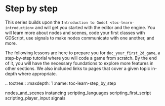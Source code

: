 Step by step
============

This series builds upon the `Introduction to Godot
<toc-learn-introduction>` and will get you started with the editor and the
engine. You will learn more about nodes and scenes, code your first classes with
GDScript, use signals to make nodes communicate with one another, and more.

The following lessons are here to prepare you for `doc_your_first_2d_game`, a
step-by-step tutorial where you will code a game from scratch. By the end of it,
you will have the necessary foundations to explore more features in other
sections. We also included links to pages that cover a given topic in-depth
where appropriate.

.. toctree::
   :maxdepth: 1
   :name: toc-learn-step_by_step

   nodes_and_scenes
   instancing
   scripting_languages
   scripting_first_script
   scripting_player_input
   signals
